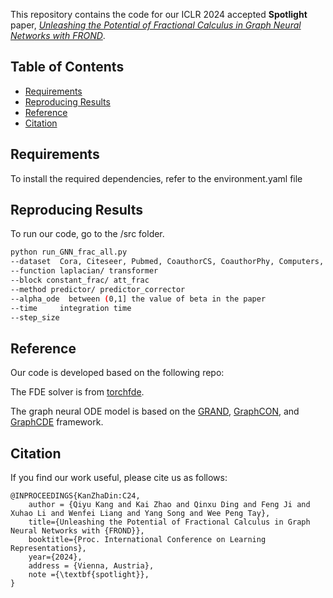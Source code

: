

This repository contains the code for our ICLR 2024 accepted **Spotlight** paper, *[Unleashing the Potential of Fractional Calculus in Graph Neural Networks with FROND](https://openreview.net/forum?id=wcka3bd7P4)*.

## Table of Contents

- [Requirements](#requirements)
- [Reproducing Results](#reproducing-results)
- [Reference](#reference)
- [Citation](#citation)

## Requirements

To install the required dependencies, refer to the environment.yaml file

## Reproducing Results
To run our code, go to the /src folder.


```bash
python run_GNN_frac_all.py 
--dataset  Cora, Citeseer, Pubmed, CoauthorCS, CoauthorPhy, Computers, Photo
--function laplacian/ transformer
--block constant_frac/ att_frac
--method predictor/ predictor_corrector
--alpha_ode  between (0,1] the value of beta in the paper
--time     integration time
--step_size  
```

## Reference 

Our code is developed based on the following repo:

The FDE solver is from [torchfde](https://github.com/zknus/torchfde).  

The graph neural ODE model is based on the  [GRAND](https://github.com/twitter-research/graph-neural-pde), [GraphCON](https://github.com/tk-rusch/GraphCON), and [GraphCDE](https://github.com/zknus/Graph-Diffusion-CDE)  framework.  


## Citation 

If you find our work useful, please cite us as follows:
```
@INPROCEEDINGS{KanZhaDin:C24,
    author = {Qiyu Kang and Kai Zhao and Qinxu Ding and Feng Ji and Xuhao Li and Wenfei Liang and Yang Song and Wee Peng Tay},
    title={Unleashing the Potential of Fractional Calculus in Graph Neural Networks with {FROND}},
    booktitle={Proc. International Conference on Learning Representations},
    year={2024},
    address = {Vienna, Austria},
    note ={\textbf{spotlight}},
}
```





